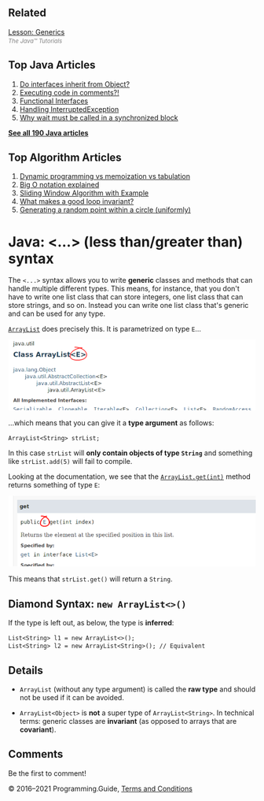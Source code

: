 <span class="underline"></span>

<span class="underline"></span>

Related
-------

[Lesson: Generics](http://download.oracle.com/javase/tutorial/java/generics/index.html)  
<span style="color: grey; font-style: italic; font-size: smaller">The Java™ Tutorials</span>

<span class="underline"></span>

Top Java Articles
-----------------

1.  [Do interfaces inherit from Object?](do-interfaces-inherit-from-object.html)
2.  [Executing code in comments?!](executing-code-in-comments.html)
3.  [Functional Interfaces](functional-interfaces.html)
4.  [Handling InterruptedException](handling-interrupted-exceptions.html)
5.  [Why wait must be called in a synchronized block](why-wait-must-be-in-synchronized.html)

[**See all 190 Java articles**](index.html)

Top Algorithm Articles
----------------------

1.  [Dynamic programming vs memoization vs tabulation](../dynamic-programming-vs-memoization-vs-tabulation.html)
2.  [Big O notation explained](../big-o-notation-explained.html)
3.  [Sliding Window Algorithm with Example](../sliding-window-example.html)
4.  [What makes a good loop invariant?](../what-makes-a-good-loop-invariant.html)
5.  [Generating a random point within a circle (uniformly)](../random-point-within-circle.html)

Java: &lt;...&gt; (less than/greater than) syntax
=================================================

The `<...>` syntax allows you to write **generic** classes and methods that can handle multiple different types. This means, for instance, that you don't have to write one list class that can store integers, one list class that can store strings, and so on. Instead you can write one list class that's generic and can be used for any type.

[`ArrayList`](https://docs.oracle.com/javase/8/docs/api/java/util/ArrayList.html) does precisely this. It is parametrized on type `E`…

<img src="less-than-greater-than-syntax/javadoc-arraylist.png" alt="Screenshot of ArrayList javadoc" class="screenshot" />

…which means that you can give it a **type argument** as follows:

    ArrayList<String> strList;

In this case `strList` will **only contain objects of type `String`** and something like `strList.add(5)` will fail to compile.

Looking at the documentation, we see that the [`ArrayList.get(int)`](https://docs.oracle.com/javase/8/docs/api/java/util/ArrayList.html#get-int-) method returns something of type `E`:

<img src="less-than-greater-than-syntax/javadoc-arraylist-get.png" alt="Screenshot of ArrayList.get javadoc" class="screenshot" />

This means that `strList.get()` will return a `String`.

Diamond Syntax: `new ArrayList<>()`
-----------------------------------

If the type is left out, as below, the type is **inferred**:

    List<String> l1 = new ArrayList<>();
    List<String> l2 = new ArrayList<String>(); // Equivalent

Details
-------

-   `ArrayList` (without any type argument) is called the **raw type** and should not be used if it can be avoided.

-   `ArrayList<Object>` is **not** a super type of `ArrayList<String>`. In technical terms: generic classes are **invariant** (as opposed to arrays that are **covariant**).

Comments
--------

Be the first to comment!

© 2016–2021 Programming.Guide, [Terms and Conditions](../terms-and-conditions.html)
